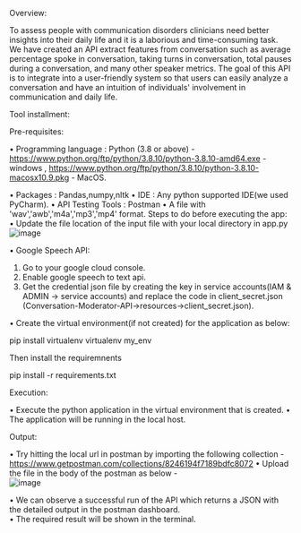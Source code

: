 
Overview:

To assess people with communication disorders clinicians need better insights into their daily life and it is a laborious and time-consuming task. We have created an API extract features from conversation such as average percentage spoke in conversation, taking turns in conversation, total pauses during a conversation, and many other speaker metrics. The goal of this API is to integrate into a user-friendly system so that users can easily analyze a conversation and have an intuition of individuals' involvement in communication and daily life.

Tool installment:

Pre-requisites:

•	Programming language : Python (3.8 or above) - https://www.python.org/ftp/python/3.8.10/python-3.8.10-amd64.exe - windows , https://www.python.org/ftp/python/3.8.10/python-3.8.10-macosx10.9.pkg - MacOS.

•	Packages : Pandas,numpy,nltk
•	IDE : Any python supported IDE(we used PyCharm).
•	API Testing Tools : Postman
•	A file with 'wav','awb','m4a','mp3','mp4' format.
Steps to do before executing the app:
•	Update the file location of the input file with your local directory in app.py
![image](https://user-images.githubusercontent.com/43305644/151613082-eb35f75f-1889-4b01-b829-2767e7cd89de.png)

•	Google Speech API:
1.	Go to your google cloud console.
2.	Enable google speech to text api.
3.	Get the credential json file by creating the key in service accounts(IAM & ADMIN -> service accounts) and replace the code in client_secret.json (Conversation-Moderator-API->resources->client_secret.json).

•	Create the virtual environment(if not created) for the application as below:

pip install virtualenv
virtualenv my_env

Then install the requiremnents

pip install -r requirements.txt

Execution:

•	Execute the python application in the virtual environment that is created.
•	The application will be running in the local host.  

Output:

•	Try hitting the local url in postman by importing the following collection - https://www.getpostman.com/collections/8246194f7189bdfc8072 
•	Upload the file in the body of the postman as below -  
![image](https://user-images.githubusercontent.com/43305644/151613634-7838e5b7-2ade-4103-a5d7-e345dc3bfae3.png)

•	We can observe a successful run of the API which returns a JSON with the detailed output in the postman dashboard.  
•	The required result will be shown in the terminal. 
